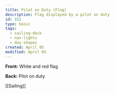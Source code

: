 ```yaml
---
title: Pilot on Duty (Flag)
description: Flag displayed by a pilot on duty
id: 152
type: basic
tags:
  - sailing-deck
  - nav-lights
  - day-shapes
created: April 05
modified: April 05
---
```

**Front:**
White and red flag

**Back:**
Pilot on duty

[[Sailing]] 